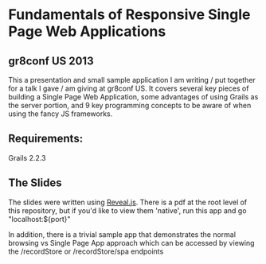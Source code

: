 # Fundamentals of Responsive Single Page Web Applications
## gr8conf US 2013

This a presentation and small sample application I am writing / put together for a talk I gave / am giving at gr8conf US. It covers several key pieces of building a Single Page Web Application, some advantages of using Grails as the server portion, and 9 key programming concepts to be aware of when using the fancy JS frameworks.

## Requirements:
Grails 2.2.3

## The Slides

The slides were written using [Reveal.js](http://lab.hakim.se/reveal-js/). There is a pdf at the root level of this repository, but if you'd like to view them 'native', run this app and go "localhost:${port}"

In addition, there is a trivial sample app that demonstrates the normal browsing vs Single Page App approach which can be accessed by viewing the /recordStore or /recordStore/spa endpoints
